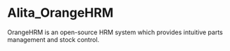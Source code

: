 # Alita_OrangeHRM
OrangeHRM is an open-source HRM system which provides intuitive parts management and stock control.

